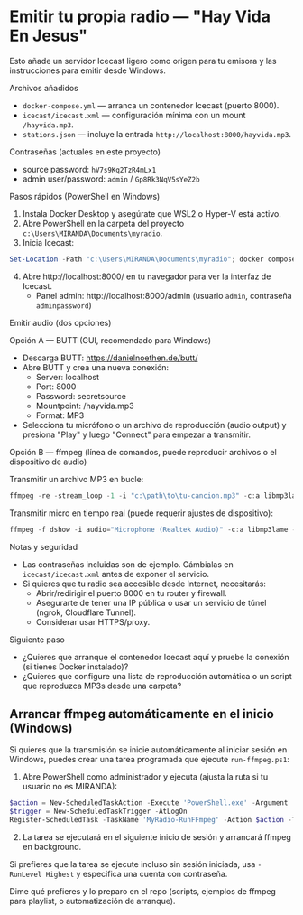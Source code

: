Emitir tu propia radio — "Hay Vida En Jesus"
=============================================

Esto añade un servidor Icecast ligero como origen para tu emisora y las instrucciones para emitir desde Windows.

Archivos añadidos
- `docker-compose.yml` — arranca un contenedor Icecast (puerto 8000).
- `icecast/icecast.xml` — configuración mínima con un mount `/hayvida.mp3`.
- `stations.json` — incluye la entrada `http://localhost:8000/hayvida.mp3`.

Contraseñas (actuales en este proyecto)
- source password: `hV7s9Kq2TzR4mLx1`
- admin user/password: `admin` / `Gp8Rk3NqV5sYeZ2b`

Pasos rápidos (PowerShell en Windows)
1) Instala Docker Desktop y asegúrate que WSL2 o Hyper-V está activo.
2) Abre PowerShell en la carpeta del proyecto `c:\Users\MIRANDA\Documents\myradio`.
3) Inicia Icecast:

```powershell
Set-Location -Path "c:\Users\MIRANDA\Documents\myradio"; docker compose up -d
```

4) Abre http://localhost:8000/ en tu navegador para ver la interfaz de Icecast.
   - Panel admin: http://localhost:8000/admin (usuario `admin`, contraseña `adminpassword`)

Emitir audio (dos opciones)

Opción A — BUTT (GUI, recomendado para Windows)
- Descarga BUTT: https://danielnoethen.de/butt/
- Abre BUTT y crea una nueva conexión:
  - Server: localhost
  - Port: 8000
  - Password: secretsource
  - Mountpoint: /hayvida.mp3
  - Format: MP3
- Selecciona tu micrófono o un archivo de reproducción (audio output) y presiona "Play" y luego "Connect" para empezar a transmitir.

Opción B — ffmpeg (línea de comandos, puede reproducir archivos o el dispositivo de audio)

Transmitir un archivo MP3 en bucle:

```powershell
ffmpeg -re -stream_loop -1 -i "c:\path\to\tu-cancion.mp3" -c:a libmp3lame -b:a 128k -f mp3 "http://source:secretsource@localhost:8000/hayvida.mp3"
```

Transmitir micro en tiempo real (puede requerir ajustes de dispositivo):

```powershell
ffmpeg -f dshow -i audio="Microphone (Realtek Audio)" -c:a libmp3lame -b:a 128k -f mp3 "http://source:secretsource@localhost:8000/hayvida.mp3"
```

Notas y seguridad
- Las contraseñas incluidas son de ejemplo. Cámbialas en `icecast/icecast.xml` antes de exponer el servicio.
- Si quieres que tu radio sea accesible desde Internet, necesitarás:
  - Abrir/redirigir el puerto 8000 en tu router y firewall.
  - Asegurarte de tener una IP pública o usar un servicio de túnel (ngrok, Cloudflare Tunnel).
  - Considerar usar HTTPS/proxy.

Siguiente paso
- ¿Quieres que arranque el contenedor Icecast aquí y pruebe la conexión (si tienes Docker instalado)?
- ¿Quieres que configure una lista de reproducción automática o un script que reproduzca MP3s desde una carpeta?

Arrancar ffmpeg automáticamente en el inicio (Windows)
-----------------------------------------------
Si quieres que la transmisión se inicie automáticamente al iniciar sesión en Windows, puedes crear una tarea programada que ejecute `run-ffmpeg.ps1`:

1) Abre PowerShell como administrador y ejecuta (ajusta la ruta si tu usuario no es MIRANDA):

```powershell
$action = New-ScheduledTaskAction -Execute 'PowerShell.exe' -Argument '-NoProfile -WindowStyle Hidden -File "C:\\Users\\MIRANDA\\Documents\\myradio\\run-ffmpeg.ps1"'
$trigger = New-ScheduledTaskTrigger -AtLogOn
Register-ScheduledTask -TaskName 'MyRadio-RunFFmpeg' -Action $action -Trigger $trigger -RunLevel LeastPrivilege -User "$env:USERNAME"
```

2) La tarea se ejecutará en el siguiente inicio de sesión y arrancará ffmpeg en background.

Si prefieres que la tarea se ejecute incluso sin sesión iniciada, usa `-RunLevel Highest` y especifica una cuenta con contraseña.

Dime qué prefieres y lo preparo en el repo (scripts, ejemplos de ffmpeg para playlist, o automatización de arranque).